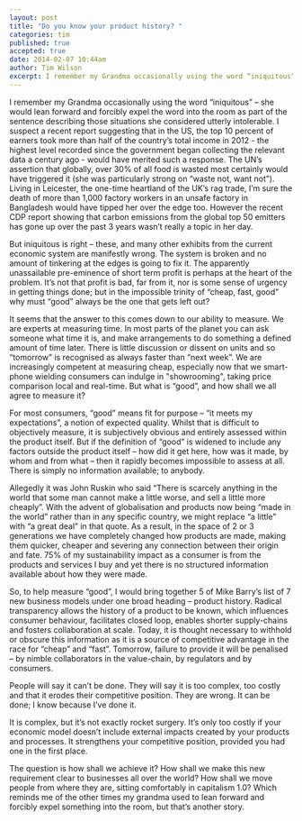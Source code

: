 ```yaml
---
layout: post
title: "Do you know your product history? "
categories: tim
published: true
accepted: true
date: 2014-02-07 10:44am
author: Tim Wilson
excerpt: I remember my Grandma occasionally using the word “iniquitous” – she would lean forward and forcibly expel the word into the room as part of the sentence describing those situations she considered utterly intolerable. I suspect a recent report suggesting that in the US, the top 10 percent of earners took more than half of the country’s total income in 2012 - the highest level recorded since the government began collecting the relevant data a century ago - would have merited such a response. The UN’s assertion that globally, over 30% of all food is wasted most certainly would have triggered it (she was particularly strong on “waste not, want not”).
---
```



I remember my Grandma occasionally using the word “iniquitous” – she would lean forward and forcibly expel the word into the room as part of the sentence describing those situations she considered utterly intolerable. I suspect a recent report suggesting that in the US, the top 10 percent of earners took more than half of the country’s total income in 2012 - the highest level recorded since the government began collecting the relevant data a century ago - would have merited such a response. The UN’s assertion that globally, over 30% of all food is wasted most certainly would have triggered it (she was particularly strong on “waste not, want not”). Living in Leicester, the one-time heartland of the UK’s rag trade, I’m sure the death of more than 1,000 factory workers in an unsafe factory in Bangladesh would have tipped her over the edge too. However the recent CDP report showing that carbon emissions from the global top 50 emitters has gone up over the past 3 years wasn’t really a topic in her day.

But iniquitous is right – these, and many other exhibits from the current economic system are manifestly wrong. The system is broken and no amount of tinkering at the edges is going to fix it. The apparently unassailable pre-eminence of short term profit is perhaps at the heart of the problem. It’s not that profit is bad, far from it, nor is some sense of urgency in getting things done; but in the impossible trinity of “cheap, fast, good” why must “good” always be the one that gets left out?

It seems that the answer to this comes down to our ability to measure. We are experts at measuring time. In most parts of the planet you can ask someone what time it is, and make arrangements to do something a defined amount of time later. There is little discussion or dissent on units and so “tomorrow” is recognised as always faster than “next week”. We are increasingly competent at measuring cheap, especially now that we smart-phone wielding consumers can indulge in "showrooming", taking price comparison local and real-time. But what is “good”, and how shall we all agree to measure it?

For most consumers, “good” means fit for purpose – “it meets my expectations”, a notion of expected quality. Whilst that is difficult to objectively measure, it is subjectively obvious and entirely assessed within the product itself. But if the definition of “good” is widened to include any factors outside the product itself – how did it get here, how was it made, by whom and from what – then it rapidly becomes impossible to assess at all. There is simply no information available; to anybody.

Allegedly it was John Ruskin who said “There is scarcely anything in the world that some man cannot make a little worse, and sell a little more cheaply”. With the advent of globalisation and products now being “made in the world” rather than in any specific country, we might replace “a little” with “a great deal” in that quote. As a result, in the space of 2 or 3 generations we have completely changed how products are made, making them quicker, cheaper and severing any connection between their origin and fate. 75% of my sustainability impact as a consumer is from the products and services I buy and yet there is no structured information available about how they were made.

So, to help measure “good”, I would bring together 5 of Mike Barry’s list of 7 new business models under one broad heading – product history. Radical transparency allows the history of a product to be known, which influences consumer behaviour, facilitates closed loop, enables shorter supply-chains and fosters collaboration at scale. Today, it is thought necessary to withhold or obscure this information as it is a source of competitive advantage in the race for “cheap” and “fast”. Tomorrow, failure to provide it will be penalised – by nimble collaborators in the value-chain, by regulators and by consumers.

People will say it can’t be done. They will say it is too complex, too costly and that it erodes their competitive position. They are wrong. It can be done; I know because I’ve done it.

It is complex, but it’s not exactly rocket surgery. It’s only too costly if your economic model doesn’t include external impacts created by your products and processes. It strengthens your competitive position, provided you had one in the first place.

The question is how shall we achieve it? How shall we make this new requirement clear to businesses all over the world? How shall we move people from where they are, sitting comfortably in capitalism 1.0? Which reminds me of the other times my grandma used to lean forward and forcibly expel something into the room, but that’s another story.



